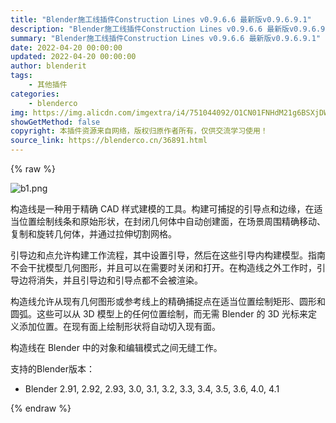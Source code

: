 ```yaml
---
title: "Blender施工线插件Construction Lines v0.9.6.6 最新版v0.9.6.9.1"
description: "Blender施工线插件Construction Lines v0.9.6.6 最新版v0.9.6.9.1"
summary: "Blender施工线插件Construction Lines v0.9.6.6 最新版v0.9.6.9.1"
date: 2022-04-20 00:00:00
updated: 2022-04-20 00:00:00
author: blenderit
tags: 
    - 其他插件
categories:
    - blenderco
img: https://img.alicdn.com/imgextra/i4/751044092/O1CN01FNHdM21g6BSXjDWcl_!!751044092.png
showGetMethod: false
copyright: 本插件资源来自网络，版权归原作者所有，仅供交流学习使用！
source_link: https://blenderco.cn/36891.html
---
```


{% raw %}
<p><img class="aligncenter" src="https://img.alicdn.com/imgextra/i4/751044092/O1CN01FNHdM21g6BSXjDWcl_!!751044092.png" alt="b1.png"></p><p>构造线是一种用于精确 CAD 样式建模的工具。构建可捕捉的引导点和边缘，在适当位置绘制线条和原始形状，在封闭几何体中自动创建面，在场景周围精确移动、复制和旋转几何体，并通过拉伸切割网格。</p><p>引导边和点允许构建工作流程，其中设置引导，然后在这些引导内构建模型。指南不会干扰模型几何图形，并且可以在需要时关闭和打开。在构造线之外工作时，引导边将消失，并且引导边和引导点都不会被渲染。</p><p>构造线允许从现有几何图形或参考线上的精确捕捉点在适当位置绘制矩形、圆形和圆弧。这些可以从 3D 模型上的任何位置绘制，而无需 Blender 的 3D 光标来定义添加位置。在现有面上绘制形状将自动切入现有面。</p><p>构造线在 Blender 中的对象和编辑模式之间无缝工作。</p><p>支持的Blender版本：</p><ul>
<li>Blender 2.91, 2.92, 2.93, 3.0, 3.1, 3.2, 3.3, 3.4, 3.5, 3.6, 4.0, 4.1</li>
</ul>
<div style="display: none">blenderco</div>
{% endraw %}